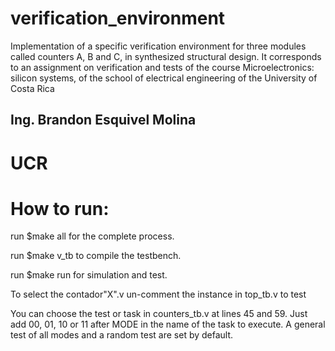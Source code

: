 # verification_environment
Implementation of a specific verification environment for three modules called counters A, B and C, in synthesized structural design. It corresponds to an assignment on verification and tests of the course Microelectronics: silicon systems, of the school of electrical engineering of the University of Costa Rica

## Ing. Brandon Esquivel Molina
# UCR

# How to run:

run  $make all   for the complete process.

run  $make v_tb  to compile the testbench.

run  $make run   for simulation and test.

To select the contador"X".v un-comment the instance in top_tb.v to test
 
You can choose the test or task in counters_tb.v at lines 45 and 59. Just add 00, 01, 10 or 11 after MODE in the name of the task to execute.
A general test of all modes and a random test are set by default.
